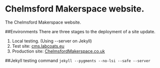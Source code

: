 Chelmsford Makerspace website.
===============================

The Chelmsford Makerspace website.

##Environments
There are three stages to the deployment of a site update.  
1. Local testing. (Using --server on Jekyll)  
2. Test site: [cms.labcoats.eu](http://cms.labcoats.eu)  
3. Production site: [ChelmsfordMakerspace.co.uk](http://chelmsfordmakerspace.co.uk)

##Jekyll testing command
```jekyll --pygments --no-lsi --safe --server```